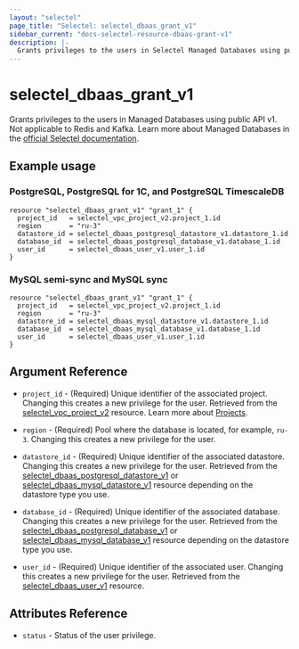 ```yaml
---
layout: "selectel"
page_title: "Selectel: selectel_dbaas_grant_v1"
sidebar_current: "docs-selectel-resource-dbaas-grant-v1"
description: |-
  Grants privileges to the users in Selectel Managed Databases using public API v1.
---
```


# selectel\_dbaas\_grant\_v1

Grants privileges to the users in Managed Databases using public API v1. Not applicable to Redis and Kafka. Learn more about Managed Databases in the [official Selectel documentation](https://docs.selectel.ru/en/cloud/managed-databases/).

## Example usage

### PostgreSQL, PostgreSQL for 1C, and PostgreSQL TimescaleDB

```hcl
resource "selectel_dbaas_grant_v1" "grant_1" {
  project_id   = selectel_vpc_project_v2.project_1.id
  region       = "ru-3"
  datastore_id = selectel_dbaas_postgresql_datastore_v1.datastore_1.id
  database_id  = selectel_dbaas_postgresql_database_v1.database_1.id
  user_id      = selectel_dbaas_user_v1.user_1.id
}
```

### MySQL semi-sync and MySQL sync

```hcl
resource "selectel_dbaas_grant_v1" "grant_1" {
  project_id   = selectel_vpc_project_v2.project_1.id
  region       = "ru-3"
  datastore_id = selectel_dbaas_mysql_datastore_v1.datastore_1.id
  database_id  = selectel_dbaas_mysql_database_v1.database_1.id
  user_id      = selectel_dbaas_user_v1.user_1.id
}
```

## Argument Reference

* `project_id` - (Required) Unique identifier of the associated project. Changing this creates a new privilege for the user. Retrieved from the [selectel_vpc_project_v2](https://registry.terraform.io/providers/selectel/selectel/latest/docs/resources/vpc_project_v2) resource. Learn more about [Projects](https://docs.selectel.ru/en/control-panel-actions/projects/about-projects/).

* `region` - (Required) Pool where the database is located, for example, `ru-3`. Changing this creates a new privilege for the user.

* `datastore_id` - (Required) Unique identifier of the associated datastore. Changing this creates a new privilege for the user. Retrieved from the [selectel_dbaas_postgresql_datastore_v1](https://registry.terraform.io/providers/selectel/selectel/latest/docs/resources/dbaas_postgresql_datastore_v1) or [selectel_dbaas_mysql_datastore_v1](https://registry.terraform.io/providers/selectel/selectel/latest/docs/resources/dbaas_mysql_datastore_v1) resource depending on the datastore type you use.

* `database_id` - (Required) Unique identifier of the associated database. Changing this creates a new privilege for the user. Retrieved from the [selectel_dbaas_postgresql_database_v1](https://registry.terraform.io/providers/selectel/selectel/latest/docs/resources/dbaas_postgresql_database_v1) or [selectel_dbaas_mysql_database_v1](https://registry.terraform.io/providers/selectel/selectel/latest/docs/resources/dbaas_mysql_database_v1) resource depending on the datastore type you use.

* `user_id` - (Required) Unique identifier of the associated user. Changing this creates a new privilege for the user. Retrieved from the [selectel_dbaas_user_v1](https://registry.terraform.io/providers/selectel/selectel/latest/docs/resources/dbaas_user_v1) resource.

## Attributes Reference

* `status` - Status of the user privilege.